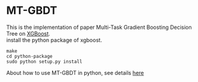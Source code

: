 
# MT-GBDT	
This is the implementation of paper  Multi-Task Gradient Boosting Decision Tree on [XGBoost](https://github.com/dmlc/xgboost).	
install the python package of xgboost.	

```	
make	
cd python-package	
sudo python setup.py install	
```	

About how to use MT-GBDT in python, see details [here](demo/multi_task_binary_classification/)
